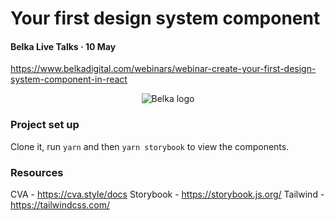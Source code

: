 # Your first design system component
#### Belka Live Talks · 10 May
https://www.belkadigital.com/webinars/webinar-create-your-first-design-system-component-in-react
<p align="center">
  <img src="https://github.com/BelkaLab/your-first-ds-component-react/assets/104076485/fa93b71c-f234-4213-9526-d269bdf21bd6" alt="Belka logo"/>
</p>

### Project set up
Clone it, run `yarn` and then `yarn storybook` to view the components.

### Resources
CVA - https://cva.style/docs
Storybook - https://storybook.js.org/
Tailwind - https://tailwindcss.com/
